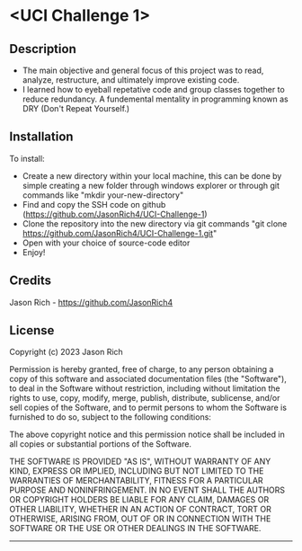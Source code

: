 # <UCI Challenge 1>

## Description


- The main objective and general focus of this project was to read, analyze, restructure, and ultimately improve existing code.
- I learned how to eyeball repetative code and group classes together to reduce redundancy. A fundemental mentality in programming known as DRY (Don't Repeat Yourself.)


## Installation


To install:
- Create a new directory within your local machine, this can be done by simple creating a new folder through windows explorer or through git commands like "mkdir your-new-directory"
- Find and copy the SSH code on github (https://github.com/JasonRich4/UCI-Challenge-1)
- Clone the repository into the new directory via git commands "git clone https://github.com/JasonRich4/UCI-Challenge-1.git"
- Open with your choice of source-code editor
- Enjoy!

## Credits

Jason Rich - https://github.com/JasonRich4

## License

Copyright (c) 2023 Jason Rich

Permission is hereby granted, free of charge, to any person obtaining a copy
of this software and associated documentation files (the "Software"), to deal
in the Software without restriction, including without limitation the rights
to use, copy, modify, merge, publish, distribute, sublicense, and/or sell
copies of the Software, and to permit persons to whom the Software is
furnished to do so, subject to the following conditions:

The above copyright notice and this permission notice shall be included in all
copies or substantial portions of the Software.

THE SOFTWARE IS PROVIDED "AS IS", WITHOUT WARRANTY OF ANY KIND, EXPRESS OR
IMPLIED, INCLUDING BUT NOT LIMITED TO THE WARRANTIES OF MERCHANTABILITY,
FITNESS FOR A PARTICULAR PURPOSE AND NONINFRINGEMENT. IN NO EVENT SHALL THE
AUTHORS OR COPYRIGHT HOLDERS BE LIABLE FOR ANY CLAIM, DAMAGES OR OTHER
LIABILITY, WHETHER IN AN ACTION OF CONTRACT, TORT OR OTHERWISE, ARISING FROM,
OUT OF OR IN CONNECTION WITH THE SOFTWARE OR THE USE OR OTHER DEALINGS IN THE
SOFTWARE.

---